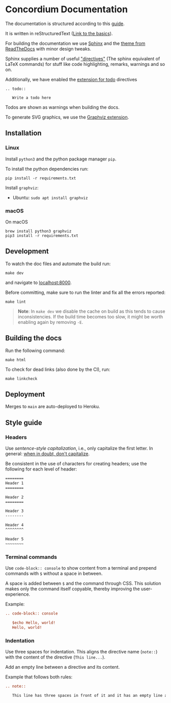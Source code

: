 # Concordium Documentation

The documentation is structured according to this
[guide](https://documentation.divio.com/).

It is written in reStructuredText ([Link to the
basics](https://www.sphinx-doc.org/en/master/usage/restructuredtext/basics.html)).

For building the documentation we use
[Sphinx](https://www.sphinx-doc.org/en/master/index.html) and the [theme from
ReadTheDocs](https://sphinx-rtd-theme.readthedocs.io/en/stable/) with minor
design tweaks.

Sphinx supplies a number of useful
["directives"](https://www.sphinx-doc.org/en/master/usage/restructuredtext/directives.html)
(The sphinx equivalent of LaTeX commands) for stuff like code highlighting,
remarks, warnings and so on.

Additionally, we have enabled the [extension for
todo](https://www.sphinx-doc.org/en/master/usage/extensions/todo.html)
directives
```
.. todo::

   Write a todo here
```
Todos are shown as warnings when building the docs.

To generate SVG graphics, we use the [Graphviz
extension](https://www.sphinx-doc.org/en/master/usage/extensions/graphviz.html).

## Installation


### Linux

Install `python3` and the python package manager `pip`.

To install the python dependencies run:
```
pip install -r requirements.txt
```

Install `graphviz`:

- Ubuntu: `sudo apt install graphviz`

### macOS

On macOS
```
brew install python3 graphviz
pip3 install -r requirements.txt
```

## Development

To watch the doc files and automate the build run:

```
make dev
```
and navigate to [localhost:8000](http://localhost:8000).

Before committing, make sure to run the linter and fix all the errors reported:
```
make lint
```

> **Note**: In `make dev` we disable the cache on build as this tends to cause
> inconsistencies. If the build time becomes too slow, it might be worth
> enabling again by removing `-E`.


## Building the docs
Run the following command:

```
make html
```


To check for dead links (also done by the CI), run:
```
make linkcheck
```


## Deployment

Merges to `main` are auto-deployed to Heroku.


## Style guide

### Headers
Use *sentence-style capitalization*, i.e., only capitalize the first letter. In general: [when in doubt, don't capitalize](https://docs.microsoft.com/en-us/style-guide/top-10-tips-style-voice#when-in-doubt-dont-capitalize).

Be consistent in the use of characters for creating headers; use the following
for each level of header:

``` restructuredtext
========
Header 1
========

Header 2
========

Header 3
--------

Header 4
^^^^^^^^

Header 5
~~~~~~~~
```

### Terminal commands

Use `code-block:: console` to show content from a terminal and prepend commands
with `$` without a space in between.

A space is added between `$` and the command through CSS.
This solution makes only the command itself copyable, thereby improving the user-experience.

Example:

``` restructuredtext
.. code-block:: console

   $echo Hello, world!
   Hello, world!
```

### Indentation
Use three spaces for indentation.
This aligns the directive name (`note::`) with the content of the directive (`This line...`).

Add an empty line between a directive and its content.

Example that follows both rules:

``` restructuredtext
.. note::

   This line has three spaces in front of it and it has an empty line above it.
```
